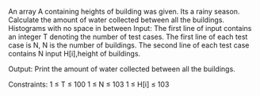 An array A containing heights of building was given. Its a rainy season. Calculate the amount of water collected between all the buildings.
Histograms with no space in between
Input:
The first line of input contains an integer T denoting the number of test cases. The first line of each test case is N, N is the number of buildings. The second line of each test case contains N input H[i],height of buildings.

Output:
Print the amount of water collected between all the buildings.

Constraints:
1 ≤ T ≤ 100
1 ≤ N ≤ 103
1 ≤ H[i] ≤ 103
